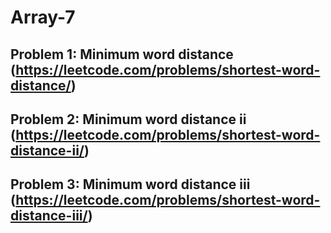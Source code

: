 # Array-7

## Problem 1: Minimum word distance (https://leetcode.com/problems/shortest-word-distance/)

## Problem 2: Minimum word distance ii (https://leetcode.com/problems/shortest-word-distance-ii/)

## Problem 3: Minimum word distance iii (https://leetcode.com/problems/shortest-word-distance-iii/)


